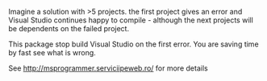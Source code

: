 Imagine a solution with >5 projects. the first project gives an error and Visual Studio continues happy to compile - although the next projects will be dependents on the failed project.

This package  stop build Visual Studio on the first error. You are saving time by fast see what is wrong.

See http://msprogrammer.serviciipeweb.ro/ for more details
